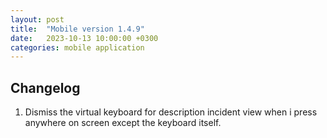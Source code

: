 ```yaml
---
layout: post
title:  "Mobile version 1.4.9"
date:   2023-10-13 10:00:00 +0300
categories: mobile application
---
```


Changelog
---
1. Dismiss the virtual keyboard for description incident view when i press anywhere on screen except the keyboard itself.
